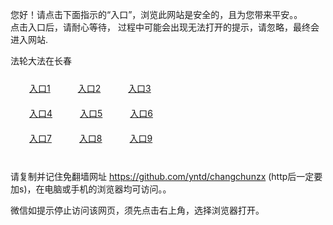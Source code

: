 您好！请点击下面指示的“入口”，浏览此网站是安全的，且为您带来平安。。 <br/>
点击入口后，请耐心等待， 过程中可能会出现无法打开的提示，请忽略，最终会进入网站. </br>

法轮大法在长春<br/>
<div style="padding:10px"><a style="margin:20px" target="_blank" href="https://d1w5d76ysu0y34.cloudfront.net/2Qpsp?bfjjt" id="ccLink1" rel="nofollow">入口1</a> <a target="_blank" style="margin:20px" href="https://d1ezc2mf2cgqr9.cloudfront.net/2Qpsp?pqstrfd" id="ccLink2" rel="nofollow">入口2</a> <a style="margin:20px" target="_blank" href="https://d1c2scu2do8odw.cloudfront.net/2Qpsp?lfawlvtu" id="ccLink3" rel="nofollow">入口3</a></div>

<div style="padding:10px" ><a style="margin:20px" target="_blank" href="https://d1w5d76ysu0y34.cloudfront.net/2Qpsp?bfjjt" id="ccLink4" rel="nofollow">入口4</a> <a style="margin:20px" href="https://d1ezc2mf2cgqr9.cloudfront.net/2Qpsp?pqstrfd" target="_blank" id="ccLink5" rel="nofollow">入口5</a> <a style="margin:20px" href="https://d1c2scu2do8odw.cloudfront.net/2Qpsp?lfawlvtu" target="_blank" id="ccLink6" rel="nofollow">入口6</a></div>

<div style="padding:10px"><a style="margin:20px" target="_blank" href="https://d1w5d76ysu0y34.cloudfront.net/2Qpsp?bfjjt" id="ccLink7" rel="nofollow">入口7</a> <a style="margin:20px" href="https://d1ezc2mf2cgqr9.cloudfront.net/2Qpsp?pqstrfd" target="_blank" id="ccLink8" rel="nofollow">入口8</a> <a style="margin:20px" target="_blank" href="https://d1c2scu2do8odw.cloudfront.net/2Qpsp?lfawlvtu" id="ccLink9" rel="nofollow">入口9</a></div>

<br/>



请复制并记住免翻墙网址 https://github.com/yntd/changchunzx (http后一定要加s)，在电脑或手机的浏览器均可访问。。<br/>

微信如提示停止访问该网页，须先点击右上角，选择浏览器打开。
